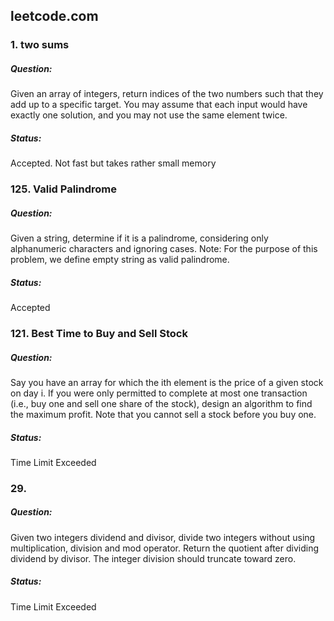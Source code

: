 ## leetcode.com

### 1. two sums
##### Question:
Given an array of integers, return indices of the two numbers such that they add up to a specific target.
You may assume that each input would have exactly one solution, and you may not use the same element twice.

##### Status:
Accepted. Not fast but takes rather small memory

### 125. Valid Palindrome
##### Question:
Given a string, determine if it is a palindrome, considering only alphanumeric characters and ignoring cases.
Note: For the purpose of this problem, we define empty string as valid palindrome.
##### Status:
Accepted



### 121. Best Time to Buy and Sell Stock
##### Question:
Say you have an array for which the ith element is the price of a given stock on day i.
If you were only permitted to complete at most one transaction (i.e., buy one and sell one share of the stock), design an algorithm to find the maximum profit.
Note that you cannot sell a stock before you buy one.

##### Status:
Time Limit Exceeded


### 29. 
##### Question:
Given two integers dividend and divisor, divide two integers without using multiplication, division and mod operator.
Return the quotient after dividing dividend by divisor.
The integer division should truncate toward zero.

##### Status:
Time Limit Exceeded

